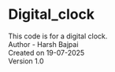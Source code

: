 # Digital_clock

This code is for a digital clock.  
Author - Harsh Bajpai  
Created on 19-07-2025  
Version 1.0
